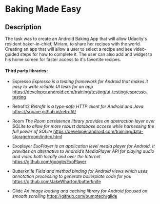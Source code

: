# Baking Made Easy

## Description
The task was to create an Android Baking App that will allow Udacity's resident baker-in-chief, Miriam, to share her recipes with the world. Creating an app that will allow a user to select a recipe and see video-guided steps for how to complete it. The user can also add and widget to his home screen for faster access to it's favortite recipes.

#### Third party libraries:
- Espresso
*Espresso is a testing framework for Android that makes it easy to write reliable UI tests for an app*
https://developer.android.com/training/testing/ui-testing/espresso-testing

- Retrofit2
*Retrofit is a type-safe HTTP client for Android and Java*
https://square.github.io/retrofit/
- Room
*The Room persistence library provides an abstraction layer over SQLite to allow for more robust database access while harnessing the full power of SQLite*
https://developer.android.com/training/data-storage/room/index.html
- Exoplayer
*ExoPlayer is an application level media player for Android. It provides an alternative to Android’s MediaPlayer API for playing audio and video both locally and over the Internet*
https://github.com/google/ExoPlayer
- Butterknife
*Field and method binding for Android views which uses annotation processing to generate boilerplate code for you*
https://github.com/JakeWharton/butterknife
- Glide
*An image loading and caching library for Android focused on smooth scrolling*
https://github.com/bumptech/glide